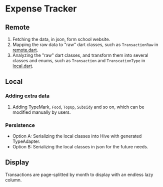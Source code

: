 # Expense Tracker

## Remote

1. Fetching the data, in json, form school website.
2. Mapping the raw data to "raw" dart classes, such as `TransactionRaw`
   in [remote.dart](entity/remote.dart).
3. Analyzing the "raw" dart classes, and transform them into several classes and enums, such
   as `Transaction` and `TranscationType` in [local.dart](entity/local.dart).

## Local

### Adding extra data

1. Adding TypeMark, `Food`, `TopUp`, `Subsidy` and so on, which can be modified manually by users.

### Persistence
- Option A: Serializing the local classes into Hive with generated TypeAdapter.
- Option B: Serializing the local classes in json for the future needs.

## Display
Transactions are page-splitted by month to display with an endless lazy column.